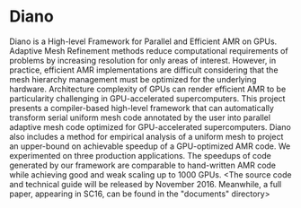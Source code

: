 # Diano
Diano is a High-level Framework for Parallel and Efficient AMR on GPUs. Adaptive Mesh Refinement methods reduce computational requirements of problems by increasing resolution for only areas of interest. However, in practice, efficient AMR implementations are difficult considering that the mesh hierarchy management must be optimized for the underlying hardware. Architecture complexity of GPUs can render efficient AMR to be particularity challenging in GPU-accelerated supercomputers. This project presents a compiler-based high-level framework that can automatically transform serial uniform mesh code annotated by the user into parallel adaptive mesh code optimized for GPU-accelerated supercomputers. Diano also includes a method for empirical analysis of a uniform mesh to project an upper-bound on achievable speedup of a GPU-optimized AMR code. We experimented on three production applications. The speedups of code generated by our framework are comparable to hand-written AMR code while achieving good and weak scaling up to 1000 GPUs.
<The source code and technical guide will be released by November 2016. Meanwhile, a full paper, appearing in SC16, can be found in the "documents" directory>
